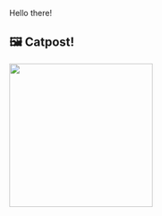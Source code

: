 Hello there!



## 🖼️ Catpost!

<sub>
    <img src="https://cdn2.thecatapi.com/images/6jh.jpg" height="256">
</sub>


